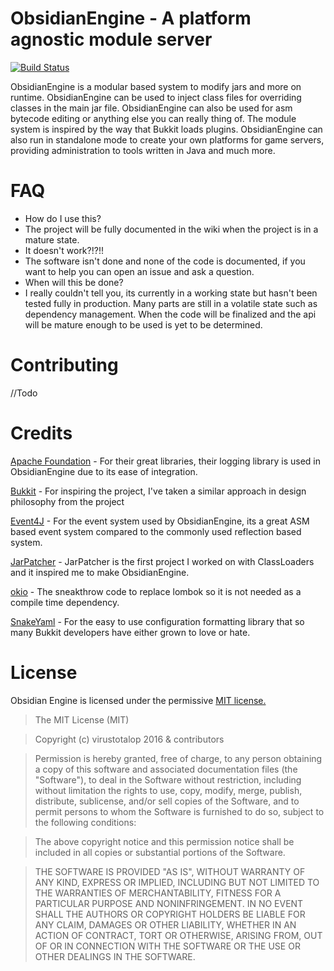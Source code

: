 # ObsidianEngine - A platform agnostic module server

[![Build Status](https://travis-ci.org/ClubObsidian/ObsidianEngine.svg?branch=master)](https://travis-ci.org/ClubObsidian/ObsidianEngine)

ObsidianEngine is a modular based system to modify jars and more on runtime. ObsidianEngine can be used to inject class files for overriding classes in the main jar file. ObsidianEngine can also be used for asm bytecode editing or anything else you can really thing of. The module system is inspired by the way that Bukkit loads plugins. ObsidianEngine can also run in standalone mode to create your own platforms for game servers, providing administration to tools written in Java and much more.

# FAQ
* How do I use this?
 * The project will be fully documented in the wiki when the project is in a mature state.
* It doesn't work?!?!!
 * The software isn't done and none of the code is documented, if you want to help you can open an issue and ask a question.
* When will this be done?
 * I really couldn't tell you, its currently in a working state but hasn't been tested fully in production. Many parts are still in a volatile state such as dependency management. When the code will be finalized and the api will be mature enough to be used is yet to be determined.

# Contributing
//Todo

# Credits
[Apache Foundation](https://www.apache.org/) - For their great libraries, their logging library is used in ObsidianEngine due to its ease of integration.

[Bukkit](https://github.com/Bukkit/Bukkit) - For inspiring the project, I've taken a similar approach in design philosophy from the project

[Event4J](https://github.com/Techcable/Event4J) - For the event system used by ObsidianEngine, its a great ASM based event system compared to the commonly used reflection based system.

[JarPatcher](http://github.com/virustotalop/JarPatcher) - JarPatcher is the first project I worked on with ClassLoaders and it inspired me to make ObsidianEngine.

[okio](https://github.com/square/okio) - The sneakthrow code to replace lombok so it is not needed as a compile time dependency.

[SnakeYaml](https://bitbucket.org/asomov/snakeyaml) - For the easy to use configuration formatting library that so many Bukkit developers have either grown to love or hate. 

# License
Obsidian Engine is licensed under the permissive [MIT license.](LICENSE)

>The MIT License (MIT)

>Copyright (c) virustotalop 2016 & contributors

>Permission is hereby granted, free of charge, to any person obtaining a copy
>of this software and associated documentation files (the "Software"), to deal
>in the Software without restriction, including without limitation the rights
>to use, copy, modify, merge, publish, distribute, sublicense, and/or sell
>copies of the Software, and to permit persons to whom the Software is
>furnished to do so, subject to the following conditions:

>The above copyright notice and this permission notice shall be included in all
>copies or substantial portions of the Software.

>THE SOFTWARE IS PROVIDED "AS IS", WITHOUT WARRANTY OF ANY KIND, EXPRESS OR
>IMPLIED, INCLUDING BUT NOT LIMITED TO THE WARRANTIES OF MERCHANTABILITY,
 >FITNESS FOR A PARTICULAR PURPOSE AND NONINFRINGEMENT. IN NO EVENT SHALL THE
>AUTHORS OR COPYRIGHT HOLDERS BE LIABLE FOR ANY CLAIM, DAMAGES OR OTHER
>LIABILITY, WHETHER IN AN ACTION OF CONTRACT, TORT OR OTHERWISE, ARISING FROM,
>OUT OF OR IN CONNECTION WITH THE SOFTWARE OR THE USE OR OTHER DEALINGS IN THE
>SOFTWARE.
